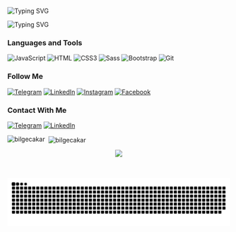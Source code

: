 ![Typing SVG](https://readme-typing-svg.herokuapp.com?color=%2336BCF7&lines=Hello+I'm+Abdulaziz+Odiljanov)
<!-- -->
![Typing SVG](https://readme-typing-svg.herokuapp.com?color=%2336BCF7&lines=I'm+FrontEnd+Developer)

### Languages and Tools  

![JavaScript](https://img.shields.io/badge/-JavaScript-082032?style=for-the-badge&logo=JavaScript&logoColor=#FEC260)
![HTML](https://img.shields.io/badge/-HTML5-082032?style=for-the-badge&logo=HTML5&logoColor=#185ADB)
![CSS3](https://img.shields.io/badge/-CSS3-082032?style=for-the-badge&logo=CSS3&logoColor=1572B6)
![Sass](https://img.shields.io/badge/-Sass-082032?style=for-the-badge&logo=Sass&logoColor=CC6699)
![Bootstrap](https://img.shields.io/badge/-Bootstrap-082032?style=for-the-badge&logo=Bootstrap&logoColor=#7952B3)
![Git](https://img.shields.io/badge/-Git-082032?style=for-the-badge&logo=Git&logoColor=#F05032)


<!-- ![Node.js](https://img.shields.io/badge/-Node.js-082032?style=for-the-badge&logo=Node.js&logoColor=339933)
![Express](https://img.shields.io/badge/-Express-082032?style=for-the-badge&logo=Express&logoColor=000000)
![PostgreSQL](https://img.shields.io/badge/-PostgreSQL-082032?style=for-the-badge&logo=PostgreSQL&logoColor=4169E1)
![MongoDB](https://img.shields.io/badge/-MongoDB-082032?style=for-the-badge&logo=MongoDB&logoColor=47A248) -->


### Follow Me

[![Telegram](https://img.shields.io/badge/-Telegram-082032?style=for-the-badge&logo=Telegram&logoColor=#26A5E4)](https://t.me/uzbek_coder_2007)
[![LinkedIn](https://img.shields.io/badge/-LinkedIn-082032?style=for-the-badge&logo=LinkedIn&logoColor=0A66C2)](https://www.linkedin.com/in/abdulaziz-odiljanov-068217247/)
[![Instagram](https://img.shields.io/badge/-Instagram-082032?style=for-the-badge&logo=Instagram&logoColor=#E4405F)](https://www.instagram.com/_abdulaziz.odiljanov/)
[![Facebook](https://img.shields.io/badge/-Facebook-082032?style=for-the-badge&logo=Facebook&logoColor=#1877F2)](https://www.facebook.com/profile.php?id=100083803993550)


### Contact With Me

[![Telegram](https://img.shields.io/badge/-Telegram-082032?style=for-the-badge&logo=Telegram&logoColor=#26A5E4)](https://t.me/uzbek_coder_2007)
[![LinkedIn](https://img.shields.io/badge/-LinkedIn-082032?style=for-the-badge&logo=LinkedIn&logoColor=0A66C2)](https://www.linkedin.com/in/abdulaziz-odiljanov-068217247/)


<p><img align="left" src="https://github-readme-stats.vercel.app/api/top-langs?username=abdulazizOdiljanov&show_icons=true&bg_color=50,6666ff,00cc99&title_color=fff&text_color=fff&icon_color=f2f2f2&locale=en&layout=compact&count-private=true" alt="bilgecakar" /></p>

<p>&nbsp;
 <img align="center" src="https://github-readme-stats.vercel.app/api?username=abdulazizOdiljanov&show_icons=true&bg_color=50,6666ff,00cc99&title_color=fff&text_color=fff&icon_color=f2f2f2&locale=en&count_private=true&hide=issues" alt="bilgecakar" width="50%" /></p>
 
 <p align="center" >   
  <img src="https://profile-counter.glitch.me/abdulazizOdiljanov/count.svg" />  
</p>
   
<br>
<p align="center">
  <img src="https://github.com/DHANOLA/DHANOLA/raw/output/github-contribution-grid-snake.svg" alt="snake"></center>
</p>
